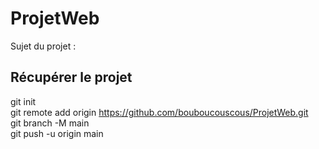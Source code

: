 # ProjetWeb
Sujet du projet :  
## Récupérer le projet
git init  
git remote add origin https://github.com/bouboucouscous/ProjetWeb.git  
git branch -M main  
git push -u origin main  
